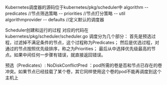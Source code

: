 Kubernetes调度器的源码位于kubernetes/pkg/scheduler中
algorithm
    --predicates       //节点筛选策略
    -- priorities         //节点打分策略
        -- util
algorithmprovider
    -- defaults          //定义默认的调度器 
    
    
Scheduler创建和运行的过程  对应的代码在kubernetes/pkg/scheduler/scheduler.go
调度分为几个部分：
首先是预选过程，过滤掉不满足条件的节点，这个过程称为Predicates；
然后是优选过程，对通过的节点按照优先级排序，称之为Priorities；
最后从中选择优先级最高的节点。如果中间任何一步骤有错误，就直接返回错误。

预选（Predicates）:
NoDiskConflictPred ：pod所需的卷是否和节点已存在的卷冲突。如果节点已经挂载了某个卷，其它同样使用这个卷的pod不能再调度到这个主机上
